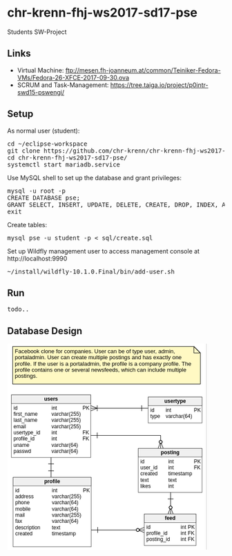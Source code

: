 # chr-krenn-fhj-ws2017-sd17-pse
Students SW-Project

## Links
* Virtual Machine: ftp://mesen.fh-joanneum.at/common/Teiniker-Fedora-VMs/Fedora-26-XFCE-2017-09-30.ova
* SCRUM and Task-Management: https://tree.taiga.io/project/p0intr-swd15-pswengi/
## Setup
As normal user (student):
<pre>
cd ~/eclipse-workspace
git clone https://github.com/chr-krenn/chr-krenn-fhj-ws2017-sd17-pse
cd chr-krenn-fhj-ws2017-sd17-pse/
systemctl start mariadb.service
</pre>
Use MySQL shell to set up the database and grant privileges:
<pre>
mysql -u root -p
CREATE DATABASE pse;
GRANT SELECT, INSERT, UPDATE, DELETE, CREATE, DROP, INDEX, ALTER ON `pse`.* TO 'student'@'localhost';
exit
</pre>
Create tables:
<pre>
mysql pse -u student -p < sql/create.sql
</pre>
Set up Wildfly management user to access management console at http://localhost:9990
<pre>
~/install/wildfly-10.1.0.Final/bin/add-user.sh
</pre>
## Run
<pre>
todo..
</pre>

## Database Design
![Database overview](doc/database_overview.png)
